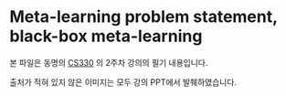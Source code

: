 # Meta-learning problem statement, black-box meta-learning

본 파일은 동명의 [CS330](https://cs330.stanford.edu/) 의 2주차 강의의 필기 내용입니다.

출처가 적혀 있지 않은 이미지는 모두 강의 PPT에서 발췌하였습니다.



 